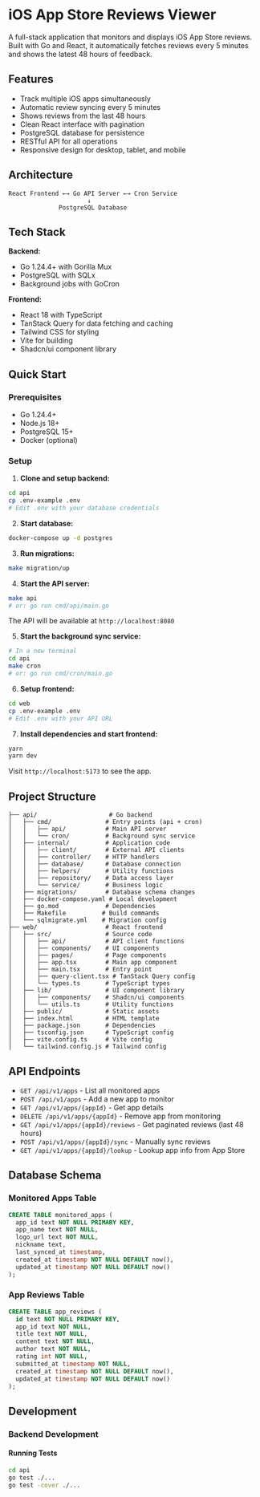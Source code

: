 # iOS App Store Reviews Viewer

A full-stack application that monitors and displays iOS App Store reviews. Built with Go and React, it automatically fetches reviews every 5 minutes and shows the latest 48 hours of feedback.

## Features

- Track multiple iOS apps simultaneously
- Automatic review syncing every 5 minutes
- Shows reviews from the last 48 hours
- Clean React interface with pagination
- PostgreSQL database for persistence
- RESTful API for all operations
- Responsive design for desktop, tablet, and mobile

## Architecture

```
React Frontend ←→ Go API Server ←→ Cron Service
                      ↓
              PostgreSQL Database
```

## Tech Stack

**Backend:**

- Go 1.24.4+ with Gorilla Mux
- PostgreSQL with SQLx
- Background jobs with GoCron

**Frontend:**

- React 18 with TypeScript
- TanStack Query for data fetching and caching
- Tailwind CSS for styling
- Vite for building
- Shadcn/ui component library

## Quick Start

### Prerequisites

- Go 1.24.4+
- Node.js 18+
- PostgreSQL 15+
- Docker (optional)

### Setup

1. **Clone and setup backend:**

```bash
cd api
cp .env-example .env
# Edit .env with your database credentials
```

2. **Start database:**

```bash
docker-compose up -d postgres
```

3. **Run migrations:**

```bash
make migration/up
```

4. **Start the API server:**

```bash
make api
# or: go run cmd/api/main.go
```

The API will be available at `http://localhost:8080`

5. **Start the background sync service:**

```bash
# In a new terminal
cd api
make cron
# or: go run cmd/cron/main.go
```

6. **Setup frontend:**

```bash
cd web
cp .env-example .env
# Edit .env with your API URL
```

7. **Install dependencies and start frontend:**

```bash
yarn
yarn dev
```

Visit `http://localhost:5173` to see the app.

## Project Structure

```
├── api/                    # Go backend
│   ├── cmd/               # Entry points (api + cron)
│   │   ├── api/           # Main API server
│   │   └── cron/          # Background sync service
│   ├── internal/          # Application code
│   │   ├── client/        # External API clients
│   │   ├── controller/    # HTTP handlers
│   │   ├── database/      # Database connection
│   │   ├── helpers/       # Utility functions
│   │   ├── repository/    # Data access layer
│   │   └── service/       # Business logic
│   ├── migrations/        # Database schema changes
│   ├── docker-compose.yaml # Local development
│   ├── go.mod             # Dependencies
│   ├── Makefile          # Build commands
│   └── sqlmigrate.yml    # Migration config
├── web/                   # React frontend
│   ├── src/               # Source code
│   │   ├── api/           # API client functions
│   │   ├── components/    # UI components
│   │   ├── pages/         # Page components
│   │   ├── app.tsx        # Main app component
│   │   ├── main.tsx       # Entry point
│   │   ├── query-client.tsx # TanStack Query config
│   │   └── types.ts       # TypeScript types
│   ├── lib/               # UI component library
│   │   ├── components/    # Shadcn/ui components
│   │   └── utils.ts       # Utility functions
│   ├── public/            # Static assets
│   ├── index.html         # HTML template
│   ├── package.json       # Dependencies
│   ├── tsconfig.json      # TypeScript config
│   ├── vite.config.ts     # Vite config
│   └── tailwind.config.js # Tailwind config
```

## API Endpoints

- `GET /api/v1/apps` - List all monitored apps
- `POST /api/v1/apps` - Add a new app to monitor
- `GET /api/v1/apps/{appId}` - Get app details
- `DELETE /api/v1/apps/{appId}` - Remove app from monitoring
- `GET /api/v1/apps/{appId}/reviews` - Get paginated reviews (last 48 hours)
- `POST /api/v1/apps/{appId}/sync` - Manually sync reviews
- `GET /api/v1/apps/{appId}/lookup` - Lookup app info from App Store

## Database Schema

### Monitored Apps Table

```sql
CREATE TABLE monitored_apps (
  app_id text NOT NULL PRIMARY KEY,
  app_name text NOT NULL,
  logo_url text NOT NULL,
  nickname text,
  last_synced_at timestamp,
  created_at timestamp NOT NULL DEFAULT now(),
  updated_at timestamp NOT NULL DEFAULT now()
);
```

### App Reviews Table

```sql
CREATE TABLE app_reviews (
  id text NOT NULL PRIMARY KEY,
  app_id text NOT NULL,
  title text NOT NULL,
  content text NOT NULL,
  author text NOT NULL,
  rating int NOT NULL,
  submitted_at timestamp NOT NULL,
  created_at timestamp NOT NULL DEFAULT now(),
  updated_at timestamp NOT NULL DEFAULT now()
);
```

## Development

### Backend Development

#### Running Tests

```bash
cd api
go test ./...
go test -cover ./...
```
